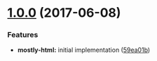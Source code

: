 <a name="1.0.0"></a>
# [1.0.0](https://github.com/TylorS167/mostly-html/compare/59ea01b...v1.0.0) (2017-06-08)


### Features

* **mostly-html:** initial implementation ([59ea01b](https://github.com/TylorS167/mostly-html/commit/59ea01b))



